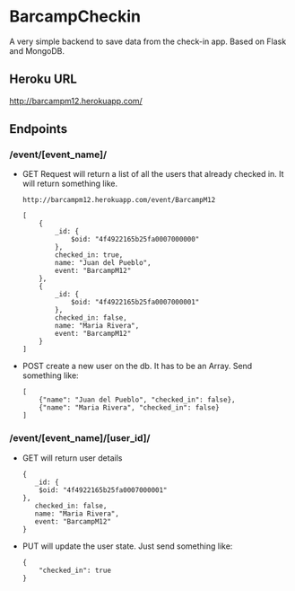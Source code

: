 # BarcampCheckin
A very simple backend to save data from the check-in app. Based on Flask and MongoDB.

## Heroku URL
http://barcampm12.herokuapp.com/

## Endpoints
### /event/[event_name]/
- GET Request will return a list of all the users that already checked in. It will return something like.

    ```
    http://barcampm12.herokuapp.com/event/BarcampM12
    ```
    
    ```
    [
        {
            _id: {
            	$oid: "4f4922165b25fa0007000000"
        	},
            checked_in: true,
            name: "Juan del Pueblo",
            event: "BarcampM12"
        },
        {
            _id: {
            	$oid: "4f4922165b25fa0007000001"
        	},
            checked_in: false,
            name: "Maria Rivera",
            event: "BarcampM12"
        }
    ]
    ```

- POST create a new user on the db. It has to be an Array. Send something like:

    ```
    [
        {"name": "Juan del Pueblo", "checked_in": false},
        {"name": "Maria Rivera", "checked_in": false}
    ]
    ```

### /event/[event_name]/[user_id]/
- GET will return user details

    ```
	{
	   _id: {
	   	$oid: "4f4922165b25fa0007000001"
	},
	   checked_in: false,
	   name: "Maria Rivera",
	   event: "BarcampM12"
	}
    ```

- PUT will update the user state. Just send something like:
    
    ```
    {
        "checked_in": true
    }
    ```